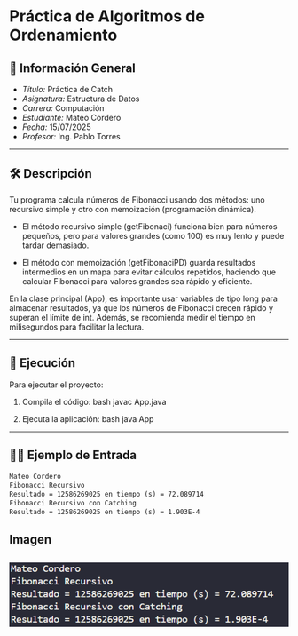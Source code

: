 # Práctica de Algoritmos de Ordenamiento

## 📌 Información General

- *Título:* Práctica de Catch
- *Asignatura:* Estructura de Datos
- *Carrera:* Computación
- *Estudiante:* Mateo Cordero
- *Fecha:* 15/07/2025
- *Profesor:* Ing. Pablo Torres

---

## 🛠 Descripción

Tu programa calcula números de Fibonacci usando dos métodos: uno recursivo simple y otro con memoización (programación dinámica).

- El método recursivo simple (getFibonaci) funciona bien para números pequeños, pero para valores grandes (como 100) es muy lento y puede tardar demasiado.

- El método con memoización (getFibonaciPD) guarda resultados intermedios en un mapa para evitar cálculos repetidos, haciendo que calcular Fibonacci para valores grandes sea rápido y eficiente.

En la clase principal (App), es importante usar variables de tipo long para almacenar resultados, ya que los números de Fibonacci crecen rápido y superan el límite de int. Además, se recomienda medir el tiempo en milisegundos para facilitar la lectura.

---

## 🚀 Ejecución

Para ejecutar el proyecto:

1. Compila el código:
    bash
    javac App.java
    
2. Ejecuta la aplicación:
    bash
    java App
    

---

## 🧑‍💻 Ejemplo de Entrada

````plaintext
Mateo Cordero
Fibonacci Recursivo
Resultado = 12586269025 en tiempo (s) = 72.089714
Fibonacci Recursivo con Catching
Resultado = 12586269025 en tiempo (s) = 1.903E-4
````
## Imagen 
![alt text](image.png)
---